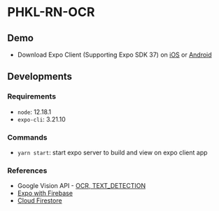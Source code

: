 # PHKL-RN-OCR

## Demo
* Download Expo Client (Supporting Expo SDK 37) on [iOS](https://apps.apple.com/us/app/expo-client/id982107779) or [Android](https://play.google.com/store/apps/details?id=host.exp.exponent&hl=en)

## Developments

### Requirements
* `node`: 12.18.1
* `expo-cli`: 3.21.10

### Commands
* `yarn start`: start expo server to build and view on expo client app

### References
* Google Vision API - [OCR, TEXT_DETECTION](https://cloud.google.com/vision/docs/ocr)
* [Expo with Firebase](https://docs.expo.io/guides/using-firebase/)
* [Cloud Firestore](https://firebase.google.com/docs/firestore/quickstart#add_data)
